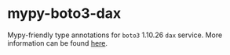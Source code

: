 # mypy-boto3-dax

Mypy-friendly type annotations for `boto3` 1.10.26 `dax` service.
More information can be found [here](https://github.com/vemel/mypy_boto3).
